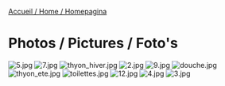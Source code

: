 [Accueil / Home / Homepagina](README.md)

# Photos / Pictures / Foto's

![5.jpg](../images/5.jpg)
![7.jpg](../images/7.jpg)
![thyon_hiver.jpg](../images/thyon_hiver.jpg)
![2.jpg](../images/2.jpg)
![9.jpg](../images/9.jpg)
![douche.jpg](../images/douche.jpg)
![thyon_ete.jpg](../images/thyon_ete.jpg)
![toilettes.jpg](../images/toilettes.jpg)
![12.jpg](../images/12.jpg)
![4.jpg](../images/4.jpg)
![3.jpg](../images/3.jpg)

<!--stackedit_data:
eyJoaXN0b3J5IjpbLTE2NzI3NzAwNzMsMTA2ODc2NzczN119
-->